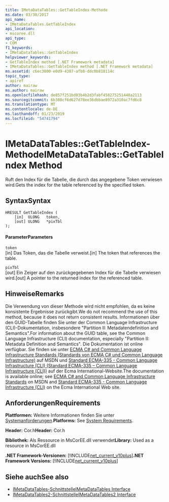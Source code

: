 ```yaml
---
title: IMetaDataTables::GetTableIndex-Methode
ms.date: 03/30/2017
api_name:
- IMetaDataTables.GetTableIndex
api_location:
- mscoree.dll
api_type:
- COM
f1_keywords:
- IMetaDataTables::GetTableIndex
helpviewer_keywords:
- GetTableIndex method [.NET Framework metadata]
- IMetaDataTables::GetTableIndex method [.NET Framework metadata]
ms.assetid: c6ec3800-e0d9-4387-afb8-ddc0b818114c
topic_type:
- apiref
author: mairaw
ms.author: mairaw
ms.openlocfilehash: de857f251bd03b4b2d3fabf458275251440a2113
ms.sourcegitcommit: 6b308cf6d627d78ee36dbbae8972a310ac7fd6c8
ms.translationtype: MT
ms.contentlocale: de-DE
ms.lasthandoff: 01/23/2019
ms.locfileid: "54741794"
---
```

# <a name="imetadatatablesgettableindex-method"></a><span data-ttu-id="1e612-102">IMetaDataTables::GetTableIndex-Methode</span><span class="sxs-lookup"><span data-stu-id="1e612-102">IMetaDataTables::GetTableIndex Method</span></span>
<span data-ttu-id="1e612-103">Ruft den Index für die Tabelle, die durch das angegebene Token verwiesen wird.</span><span class="sxs-lookup"><span data-stu-id="1e612-103">Gets the index for the table referenced by the specified token.</span></span>  
  
## <a name="syntax"></a><span data-ttu-id="1e612-104">Syntax</span><span class="sxs-lookup"><span data-stu-id="1e612-104">Syntax</span></span>  
  
```  
HRESULT GetTableIndex (  
    [in]  ULONG   token,  
    [out] ULONG   *pixTbl  
);  
```  
  
#### <a name="parameters"></a><span data-ttu-id="1e612-105">Parameter</span><span class="sxs-lookup"><span data-stu-id="1e612-105">Parameters</span></span>  
 `token`  
 <span data-ttu-id="1e612-106">[in] Das Token, das die Tabelle verweist.</span><span class="sxs-lookup"><span data-stu-id="1e612-106">[in] The token that references the table.</span></span>  
  
 `pixTbl`  
 <span data-ttu-id="1e612-107">[out] Ein Zeiger auf den zurückgegebenen Index für die Tabelle verwiesen wird.</span><span class="sxs-lookup"><span data-stu-id="1e612-107">[out] A pointer to the returned index for the referenced table.</span></span>  
  
## <a name="remarks"></a><span data-ttu-id="1e612-108">Hinweise</span><span class="sxs-lookup"><span data-stu-id="1e612-108">Remarks</span></span>  
 <span data-ttu-id="1e612-109">Die Verwendung von dieser Methode wird nicht empfohlen, da es keine konsistente Ergebnisse zurückgibt.</span><span class="sxs-lookup"><span data-stu-id="1e612-109">We do not recommend the use of this method, because it does not return consistent results.</span></span> <span data-ttu-id="1e612-110">Informationen über den GUID-Tabelle finden Sie unter der Common Language Infrastructure (CLI)-Dokumentation, insbesondere "Partition II: Metadatendefinition and Semantics".</span><span class="sxs-lookup"><span data-stu-id="1e612-110">For information about the GUID table, see the Common Language Infrastructure (CLI) documentation, especially "Partition II: Metadata Definition and Semantics".</span></span> <span data-ttu-id="1e612-111">Die Dokumentation ist online verfügbar. Sie finden sie unter [ECMA C# and Common Language Infrastructure Standards (Standards von ECMA C# und Common Language Infrastructure)](https://go.microsoft.com/fwlink/?LinkID=99212) auf MSDN und [Standard ECMA-335 - Common Language Infrastructure (CLI) (Standard ECMA-335 – Common Language Infrastructure (CLI))](https://go.microsoft.com/fwlink/?LinkID=65552) auf der Ecma International-Website.</span><span class="sxs-lookup"><span data-stu-id="1e612-111">The documentation is available online; see [ECMA C# and Common Language Infrastructure Standards](https://go.microsoft.com/fwlink/?LinkID=99212) on MSDN and [Standard ECMA-335 - Common Language Infrastructure (CLI)](https://go.microsoft.com/fwlink/?LinkID=65552) on the Ecma International Web site.</span></span>  
  
## <a name="requirements"></a><span data-ttu-id="1e612-112">Anforderungen</span><span class="sxs-lookup"><span data-stu-id="1e612-112">Requirements</span></span>  
 <span data-ttu-id="1e612-113">**Plattformen:** Weitere Informationen finden Sie unter [Systemanforderungen](../../../../docs/framework/get-started/system-requirements.md).</span><span class="sxs-lookup"><span data-stu-id="1e612-113">**Platforms:** See [System Requirements](../../../../docs/framework/get-started/system-requirements.md).</span></span>  
  
 <span data-ttu-id="1e612-114">**Header:** Cor.h</span><span class="sxs-lookup"><span data-stu-id="1e612-114">**Header:** Cor.h</span></span>  
  
 <span data-ttu-id="1e612-115">**Bibliothek:** Als Ressource in MsCorEE.dll verwendet</span><span class="sxs-lookup"><span data-stu-id="1e612-115">**Library:** Used as a resource in MsCorEE.dll</span></span>  
  
 <span data-ttu-id="1e612-116">**.NET Framework-Versionen:** [!INCLUDE[net_current_v10plus](../../../../includes/net-current-v10plus-md.md)]</span><span class="sxs-lookup"><span data-stu-id="1e612-116">**.NET Framework Versions:** [!INCLUDE[net_current_v10plus](../../../../includes/net-current-v10plus-md.md)]</span></span>  
  
## <a name="see-also"></a><span data-ttu-id="1e612-117">Siehe auch</span><span class="sxs-lookup"><span data-stu-id="1e612-117">See also</span></span>
- [<span data-ttu-id="1e612-118">IMetaDataTables-Schnittstelle</span><span class="sxs-lookup"><span data-stu-id="1e612-118">IMetaDataTables Interface</span></span>](../../../../docs/framework/unmanaged-api/metadata/imetadatatables-interface.md)
- [<span data-ttu-id="1e612-119">IMetaDataTables2-Schnittstelle</span><span class="sxs-lookup"><span data-stu-id="1e612-119">IMetaDataTables2 Interface</span></span>](../../../../docs/framework/unmanaged-api/metadata/imetadatatables2-interface.md)
